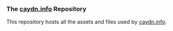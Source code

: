 ### The [caydn.info](https://caydn.info) Repository
This repository hosts all the assets and files used by [caydn.info](https://caydn.info).
